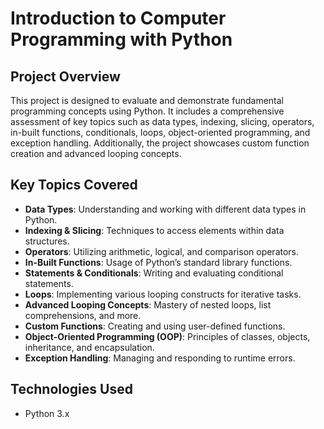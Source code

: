# Introduction to Computer Programming with Python

## **Project Overview**
This project is designed to evaluate and demonstrate fundamental programming concepts using Python. It includes a comprehensive assessment of key topics such as data types, indexing, slicing, operators, in-built functions, conditionals, loops, object-oriented programming, and exception handling. Additionally, the project showcases custom function creation and advanced looping concepts.

## **Key Topics Covered**
- **Data Types**: Understanding and working with different data types in Python.
- **Indexing & Slicing**: Techniques to access elements within data structures.
- **Operators**: Utilizing arithmetic, logical, and comparison operators.
- **In-Built Functions**: Usage of Python’s standard library functions.
- **Statements & Conditionals**: Writing and evaluating conditional statements.
- **Loops**: Implementing various looping constructs for iterative tasks.
- **Advanced Looping Concepts**: Mastery of nested loops, list comprehensions, and more.
- **Custom Functions**: Creating and using user-defined functions.
- **Object-Oriented Programming (OOP)**: Principles of classes, objects, inheritance, and encapsulation.
- **Exception Handling**: Managing and responding to runtime errors.

## **Technologies Used**
- Python 3.x
